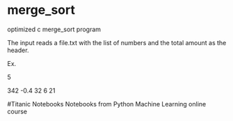 # merge_sort
optimized c merge_sort program

The input reads a file.txt with the list of numbers and the total amount as the header.


Ex.

5

342 -0.4 32 6 21

#Titanic Notebooks
Notebooks from Python Machine Learning online course
